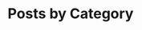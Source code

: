 ---
title: "Posts by Category"
layout: categories
permalink: /categories/
author_profile: true
sidebar:
  nav: "archives"
---
